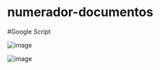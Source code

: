 # numerador-documentos
#Google Script

![image](https://user-images.githubusercontent.com/62676471/137998724-7f5f0c04-5f52-42ce-8b9c-2d93a7026939.png)

![image](https://user-images.githubusercontent.com/62676471/137998829-2d8a2924-0454-4177-b3db-3d8292b0a4e8.png)
